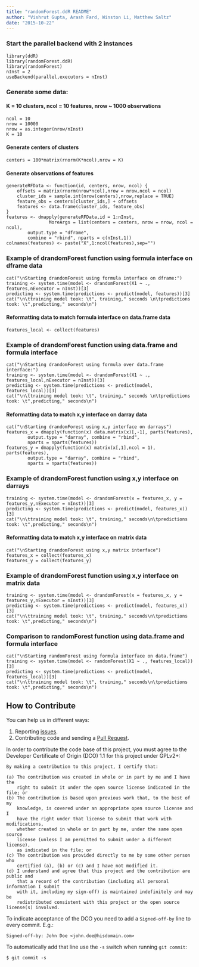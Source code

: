 ```yaml
---
title: "randomForest.ddR README"
author: "Vishrut Gupta, Arash Fard, Winston Li, Matthew Saltz"
date: "2015-10-22"
---
```



### Start the parallel backend with 2 instances
```
library(ddR)
library(randomForest.ddR)
library(randomForest)
nInst = 2
useBackend(parallel,executors = nInst)
```



### Generate some data:
#### K = 10 clusters, ncol = 10 features, nrow ~ 1000 observations
```
ncol = 10
nrow = 10000
nrow = as.integer(nrow/nInst)
K = 10
```
#### Generate centers of clusters
```
centers = 100*matrix(rnorm(K*ncol),nrow = K)
```
#### Generate observations of features
```
generateRFData <- function(id, centers, nrow, ncol) {
	offsets = matrix(rnorm(nrow*ncol),nrow = nrow,ncol = ncol)
	cluster_ids = sample.int(nrow(centers),nrow,replace = TRUE)
	feature_obs = centers[cluster_ids,] + offsets
	features <- data.frame(cluster_ids, feature_obs)
}
features <- dmapply(generateRFData,id = 1:nInst,
                MoreArgs = list(centers = centers, nrow = nrow, ncol = ncol),
		output.type = "dframe", 
		combine = "rbind", nparts = c(nInst,1))
colnames(features) <- paste("X",1:ncol(features),sep="")
```



### Example of drandomForest function using formula interface on dframe data
```
cat("\nStarting drandomForest using formula interface on dframe:")
training <- system.time(model <- drandomForest(X1 ~ ., features,nExecutor = nInst))[3]
predicting <- system.time(predictions <- predict(model, features))[3]
cat("\n\ttraining model took: \t", training," seconds \n\tpredictions took: \t",predicting," seconds\n")
```



#### Reformatting data to match formula interface on data.frame data
```
features_local <- collect(features)
```
### Example of drandomForest function using data.frame and formula interface
```
cat("\nStarting drandomForest using formula over data.frame interface:")
training <- system.time(model <- drandomForest(X1 ~ ., features_local,nExecutor = nInst))[3]
predicting <- system.time(predictions <- predict(model, features_local))[3]
cat("\n\ttraining model took: \t", training," seconds \n\tpredictions took: \t",predicting," seconds\n")
```



#### Reformatting data to match x,y interface on darray data
```
cat("\nStarting drandomForest using x,y interface on darrays")
features_x = dmapply(function(x) data.matrix(x)[,-1], parts(features),
		output.type = "darray", combine = "rbind", 
		nparts = nparts(features))
features_y = dmapply(function(x) matrix(x[,1],ncol = 1), parts(features),
		output.type = "darray", combine = "rbind", 
		nparts = nparts(features))
```
### Example of drandomForest function using x,y interface on darrays 
```
training <- system.time(model <- drandomForest(x = features_x, y = features_y,nExecutor = nInst))[3]
predicting <- system.time(predictions <- predict(model, features_x))[3]
cat("\n\ttraining model took: \t", training," seconds\n\tpredictions took: \t",predicting," seconds\n")
```



#### Reformatting data to match x,y interface on matrix data
```
cat("\nStarting drandomForest using x,y matrix interface")
features_x = collect(features_x)
features_y = collect(features_y)
```
### Example of drandomForest function using x,y interface on matrix data
```
training <- system.time(model <- drandomForest(x = features_x, y = features_y,nExecutor = nInst))[3]
predicting <- system.time(predictions <- predict(model, features_x))[3]
cat("\n\ttraining model took: \t", training," seconds\n\tpredictions took: \t",predicting," seconds\n")
```



### Comparison to randomForest function using data.frame and formula interface
```
cat("\nStarting randomForest using formula interface on data.frame")
training <- system.time(model <- randomForest(X1 ~ ., features_local))[3]
predicting <- system.time(predictions <- predict(model, features_local))[3]
cat("\n\ttraining model took: \t", training," seconds\n\tpredictions took: \t",predicting," seconds\n")
```




## How to Contribute

You can help us in different ways:

1. Reporting [issues](https://github.com/vertica/ddR/issues).
2. Contributing code and sending a [Pull Request](https://github.com/vertica/ddR/pulls).

In order to contribute the code base of this project, you must agree to the Developer Certificate of Origin (DCO) 1.1 for this project under GPLv2+:

    By making a contribution to this project, I certify that:
    
    (a) The contribution was created in whole or in part by me and I have the 
        right to submit it under the open source license indicated in the file; or
    (b) The contribution is based upon previous work that, to the best of my 
        knowledge, is covered under an appropriate open source license and I 
        have the right under that license to submit that work with modifications, 
        whether created in whole or in part by me, under the same open source 
        license (unless I am permitted to submit under a different license), 
        as indicated in the file; or
    (c) The contribution was provided directly to me by some other person who 
        certified (a), (b) or (c) and I have not modified it.
    (d) I understand and agree that this project and the contribution are public and
        that a record of the contribution (including all personal information I submit 
        with it, including my sign-off) is maintained indefinitely and may be 
        redistributed consistent with this project or the open source license(s) involved.

To indicate acceptance of the DCO you need to add a `Signed-off-by` line to every commit. E.g.:

    Signed-off-by: John Doe <john.doe@hisdomain.com>

To automatically add that line use the `-s` switch when running `git commit`:

    $ git commit -s
